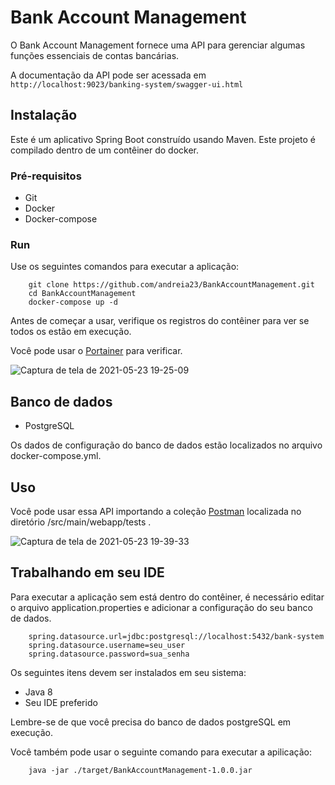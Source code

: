 # Bank Account Management

O Bank Account Management fornece uma API para gerenciar algumas funções essenciais de contas bancárias.

A documentação da API pode ser acessada em `http://localhost:9023/banking-system/swagger-ui.html`

## Instalação
	
Este é um aplicativo Spring Boot construído usando Maven. Este projeto é compilado dentro de um contêiner do docker.
	
### Pré-requisitos

* Git
* Docker
* Docker-compose

### Run

Use os seguintes comandos para executar a aplicação:

		git clone https://github.com/andreia23/BankAccountManagement.git
		cd BankAccountManagement
		docker-compose up -d

Antes de começar a usar, verifique os registros do contêiner para ver se todos os estão em execução.

Você pode usar o <a href="https://www.portainer.io/">Portainer</a> para verificar.

![Captura de tela de 2021-05-23 19-25-09](https://user-images.githubusercontent.com/44982439/119278666-0c27ff80-bbfd-11eb-9520-398552d7dff9.png)


## Banco de dados

* PostgreSQL

Os dados de configuração do banco de dados estão localizados no arquivo docker-compose.yml.

## Uso

Você pode usar essa API importando a coleção <a href="https://www.postman.com/">Postman</a> localizada no diretório /src/main/webapp/tests .

![Captura de tela de 2021-05-23 19-39-33](https://user-images.githubusercontent.com/44982439/119278950-00d5d380-bbff-11eb-8c39-dda2a2b9da6e.png)


## Trabalhando em seu IDE

Para executar a aplicação sem está dentro do contêiner, é necessário editar o arquivo application.properties e adicionar a configuração do seu banco de dados.

		spring.datasource.url=jdbc:postgresql://localhost:5432/bank-system
		spring.datasource.username=seu_user
		spring.datasource.password=sua_senha

Os seguintes itens devem ser instalados em seu sistema:

* Java 8
* Seu IDE preferido

Lembre-se de que você precisa do banco de dados postgreSQL em execução.

Você também pode usar o seguinte comando para executar a apilicação:

		java -jar ./target/BankAccountManagement-1.0.0.jar







